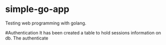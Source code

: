 # simple-go-app
Testing web programming with golang.

#Authentication
It has been created a table to hold sessions information on db. The authenticate
